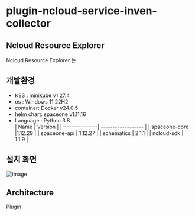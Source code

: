 # plugin-ncloud-service-inven-collector

## Ncloud Resource Explorer

Ncloud Resource Explorer 는

## 개발환경
* K8S : minikube v1.27.4
* os : Windows 11 22H2
* container: Docker v24.0.5
* helm chart: spaceone v1.11.16
* Language : Python 3.8  
     | Name          | Version            |
     |---------------| ------------------ |
     | spaceone-core |1.12.29 |
     | spaceone-api  | 1.12.27 |
     | schematics    | 2.1.1 |
     | ncloud-sdk    | 1.1.9 |

## 설치 화면
![image](https://github.com/chulgyujeon/plugin-ncloud-service-inven-collector/assets/101609006/304db630-b312-4179-9494-7af6ab06f7ef)


## Architecture

Plugin
